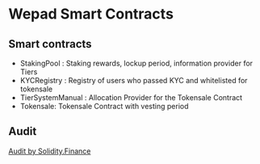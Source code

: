 # Wepad Smart Contracts

## Smart contracts

* StakingPool : Staking rewards, lockup period, information provider for Tiers
* KYCRegistry : Registry of users who passed KYC and whitelisted for tokensale
* TierSystemManual : Allocation Provider for the Tokensale Contract
* Tokensale: Tokensale Contract with vesting period

## Audit

[Audit by Solidity.Finance](...)
